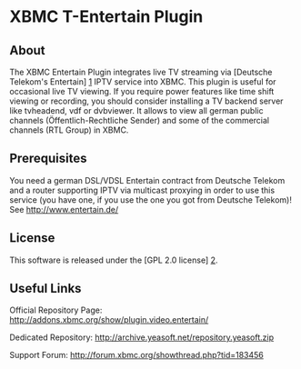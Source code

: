 XBMC T-Entertain Plugin
=======================

About
-----

The XBMC Entertain Plugin integrates live TV streaming via [Deutsche Telekom's
Entertain] [1] IPTV service into XBMC. This plugin is useful for occasional live
TV viewing. If you require power features like time shift viewing or recording,
you should consider installing a TV backend server like tvheadend, vdf or
dvbviewer. It allows to view all german public channels (Öffentlich-Rechtliche
Sender) and some of the commercial channels (RTL Group) in XBMC.

Prerequisites
-------------

You need a german DSL/VDSL Entertain contract from Deutsche Telekom and a router
supporting IPTV via multicast proxying in order to use this service (you have
one, if you use the one you got from Deutsche Telekom)! See
http://www.entertain.de/

License
-------
This software is released under the [GPL 2.0 license] [2].

Useful Links
-------------

Official Repository Page: http://addons.xbmc.org/show/plugin.video.entertain/

Dedicated Repository: http://archive.yeasoft.net/repository.yeasoft.zip

Support Forum: http://forum.xbmc.org/showthread.php?tid=183456


[1]: http://www.entertain.de
[2]: http://www.gnu.org/licenses/gpl-2.0.html
